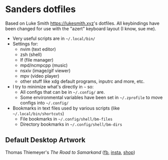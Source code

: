 # Sanders dotfiles

Based on Luke Smith <https://lukesmith.xyz>'s dotfiles.
All keybindings have been changed for use with the "azert" keyboard layout (I know, sue me).

- Very useful scripts are in `~/.local/bin/`
- Settings for:
  - nvim (text editor)
  - zsh (shell)
  - lf (file manager)
  - mpd/ncmpcpp (music)
  - nsxiv (image/gif viewer)
  - mpv (video player)
  - other stuff like xdg default programs, inputrc and more, etc.
- I try to minimize what's directly in `~` so:
  - All configs that can be in `~/.config/` are.
  - Some environmental variables have been set in `~/.zprofile` to move configs into `~/.config/`
- Bookmarks in text files used by various scripts (like `~/.local/bin/shortcuts`)
  - File bookmarks in `~/.config/shell/bm-files`
  - Directory bookmarks in `~/.config/shell/bm-dirs`

## Default Desktop Artwork

Thomas Thiemeyer's _The Road to Samarkand_ ([fb](https://www.facebook.com/t.thiemeyer/), [insta](https://www.instagram.com/tthiemeyer/), [shop](https://www.redbubble.com/de/people/TThiemeyer/shop))

